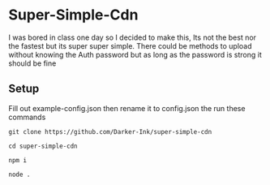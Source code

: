 # Super-Simple-Cdn

I was bored in class one day so I decided to make this, Its not the best nor the fastest but its super super simple. There could be methods to upload without knowing the Auth password but as long as the password is strong it should be fine

## Setup

Fill out example-config.json then rename it to config.json the run these commands

```sh-session
git clone https://github.com/Darker-Ink/super-simple-cdn

cd super-simple-cdn

npm i

node .
```